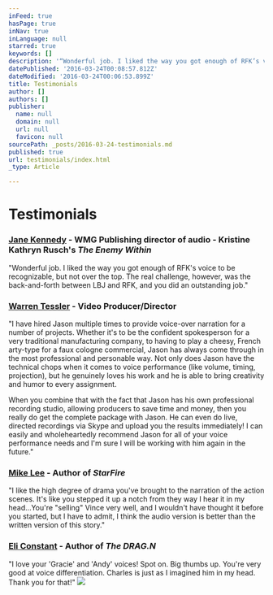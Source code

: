 ```yaml
---
inFeed: true
hasPage: true
inNav: true
inLanguage: null
starred: true
keywords: []
description: '“Wonderful job. I liked the way you got enough of RFK’s voice to be recognizable, but not over the top. The real challenge, however, was the back-and-forth between LBJ and RFK, and you did an outstanding job.”'
datePublished: '2016-03-24T00:08:57.812Z'
dateModified: '2016-03-24T00:06:53.899Z'
title: Testimonials
author: []
authors: []
publisher:
  name: null
  domain: null
  url: null
  favicon: null
sourcePath: _posts/2016-03-24-testimonials.md
published: true
url: testimonials/index.html
_type: Article

---
```

# Testimonials

### [Jane Kennedy][0] - WMG Publishing director of audio - Kristine Kathryn Rusch's _The Enemy Within_

"Wonderful job. I liked the way you got enough of RFK's voice to be recognizable, but not over the top. The real challenge, however, was the back-and-forth between LBJ and RFK, and you did an outstanding job."

### [Warren Tessler][1] - Video Producer/Director

"I have hired Jason multiple times to provide voice-over narration for a number of projects. Whether it's to be the confident spokesperson for a very traditional manufacturing company, to having to play a cheesy, French arty-type for a faux cologne commercial, Jason has always come through in the most professional and personable way. Not only does Jason have the technical chops when it comes to voice performance (like volume, timing, projection), but he genuinely loves his work and he is able to bring creativity and humor to every assignment.

When you combine that with the fact that Jason has his own professional recording studio, allowing producers to save time and money, then you really do get the complete package with Jason. He can even do live, directed recordings via Skype and upload you the results immediately! I can easily and wholeheartedly recommend Jason for all of your voice performance needs and I'm sure I will be working with him again in the future."

### [Mike Lee][2] - Author of _StarFire_

"I like the high degree of drama you've brought to the narration of the action scenes. It's like you stepped it up a notch from they way I hear it in my head...You're "selling" Vince very well, and I wouldn't have thought it before you started, but I have to admit, I think the audio version is better than the written version of this story."

### [Eli Constant][3] - Author of _The DRAG.N_

"I love your 'Gracie' and 'Andy' voices! Spot on. Big thumbs up. You're very good at voice differentiation. Charles is just as I imagined him in my head. Thank you for that!"
![](https://the-grid-user-content.s3-us-west-2.amazonaws.com/d30de516-0dcf-4f16-ab87-11d8cf6f7207.jpg)

[0]: http://www.audible.com/pd/Mysteries-Thrillers/The-Enemy-Within-Audiobook/B00S8QOTVY/ref=a_search_c4_1_5_srTtl?qid=1425876704&sr=1-5 "The Enemy Within on Audible.com"
[1]: http://www.warrentessler.com/ "Warren Tessler Portfolio"
[2]: http://www.audible.com/pd/Sci-Fi-Fantasy/StarFire-Audiobook/B00MNOERQE/ref=a_search_c4_1_1_srTtl?qid=1425876457&sr=1-1 "StarFire on Audible.com"
[3]: http://www.audible.com/pd/Sci-Fi-Fantasy/DRAGN-Audiobook/B00NX1WCUO/ref=a_search_c4_1_1_srTtl?qid=1425876798&sr=1-1 "The DRAG.N on Audible.com"